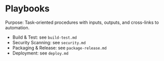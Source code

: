 # Playbooks

Purpose: Task-oriented procedures with inputs, outputs, and cross-links to automation.

- Build & Test: see `build-test.md`
- Security Scanning: see `security.md`
- Packaging & Release: see `package-release.md`
- Deployment: see `deploy.md`

